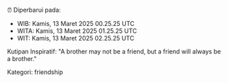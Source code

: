 ⏰ Diperbarui pada:
- WIB: Kamis, 13 Maret 2025 00.25.25 UTC
- WITA: Kamis, 13 Maret 2025 01.25.25 UTC
- WIT: Kamis, 13 Maret 2025 02.25.25 UTC

Kutipan Inspiratif:
"A brother may not be a friend, but a friend will always be a brother."


Kategori: friendship

